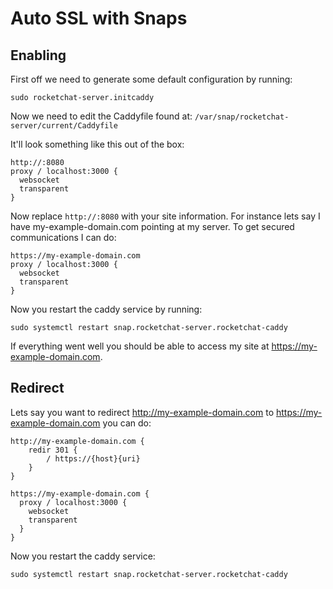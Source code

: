 # Auto SSL with Snaps

## Enabling

First off we need to generate some default configuration by running:

```
sudo rocketchat-server.initcaddy
```

Now we need to edit the Caddyfile found at: `/var/snap/rocketchat-server/current/Caddyfile`

It'll look something like this out of the box:
```
http://:8080
proxy / localhost:3000 {
  websocket
  transparent
}
```

Now replace `http://:8080` with your site information.  For instance lets say I have my-example-domain.com pointing at my server. To get secured communications I can do:
```
https://my-example-domain.com
proxy / localhost:3000 {
  websocket
  transparent
}
```

Now you restart the caddy service by running:

```
sudo systemctl restart snap.rocketchat-server.rocketchat-caddy
```

If everything went well you should be able to access my site at https://my-example-domain.com.

## Redirect
Lets say you want to redirect http://my-example-domain.com to https://my-example-domain.com you can do:
```
http://my-example-domain.com {
	redir 301 {
		/ https://{host}{uri}
	}
}

https://my-example-domain.com {
  proxy / localhost:3000 {
    websocket
    transparent
  }
}
```

Now you restart the caddy service:

```
sudo systemctl restart snap.rocketchat-server.rocketchat-caddy
```
